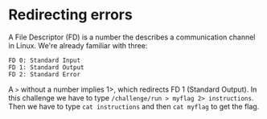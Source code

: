 # Redirecting errors

 A File Descriptor (FD) is a number the describes a communication channel in Linux. We're already familiar with three:
 
    FD 0: Standard Input
    FD 1: Standard Output
    FD 2: Standard Error

A `>` without a number implies 1>, which redirects FD 1 (Standard Output).
In this challenge we have to type `/challenge/run > myflag 2> instructions`.
Then we have to type `cat instructions` and then `cat myflag` to get the flag.

